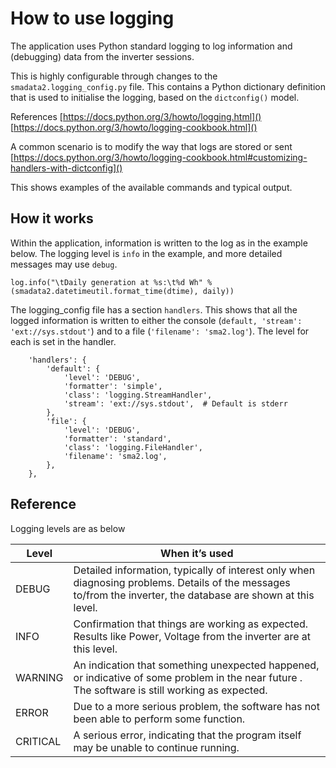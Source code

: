 # How to use logging

The application uses Python standard logging to log information and (debugging) data from the inverter sessions.

This is highly configurable through changes to the `smadata2.logging_config.py` file.  This contains a Python dictionary definition that is used to initialise the logging, based on the `dictconfig()` model.

References
[https://docs.python.org/3/howto/logging.html]()
[https://docs.python.org/3/howto/logging-cookbook.html]()
 
A common scenario is to modify the way that logs are stored or sent
[https://docs.python.org/3/howto/logging-cookbook.html#customizing-handlers-with-dictconfig]()

This shows examples of the available commands and typical output.

## How it works

Within the application, information is written to the log as in the example below.
The logging level is `info` in the example, and more detailed messages may use `debug`.

```pythonstub
log.info("\tDaily generation at %s:\t%d Wh" % (smadata2.datetimeutil.format_time(dtime), daily))
```
The logging_config file has a section `handlers`.
This shows that all the logged information is written to either the console (`default, 'stream': 'ext://sys.stdout'`) and to a file (`'filename': 'sma2.log'`).  The level for each is set in the handler.

```pythonstub
    'handlers': {
        'default': {
            'level': 'DEBUG',
            'formatter': 'simple',
            'class': 'logging.StreamHandler',
            'stream': 'ext://sys.stdout',  # Default is stderr
        },
        'file': {
            'level': 'DEBUG',
            'formatter': 'standard',
            'class': 'logging.FileHandler',
            'filename': 'sma2.log',
        },
    },
```

## Reference

Logging levels are as below

|Level | When it’s used |
|------|----------------|
|DEBUG|Detailed information, typically of interest only when diagnosing problems.  Details of the messages to/from the inverter, the database are shown at this level.|
|INFO|Confirmation that things are working as expected. Results like Power, Voltage from the inverter are at this level.|
|WARNING|An indication that something unexpected happened, or indicative of some problem in the near future . The software is still working as expected.|
|ERROR|Due to a more serious problem, the software has not been able to perform some function.|
|CRITICAL|A serious error, indicating that the program itself may be unable to continue running.|

